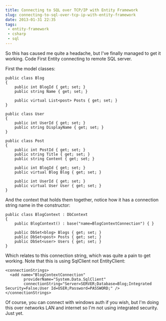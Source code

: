 ---title: Connecting to SQL over TCP/IP with Entity Frameworkslug: connecting-to-sql-over-tcp-ip-with-entity-frameworkdate: 2013-01-31 22:35tags: - entity-framework - csharp - sql---So this has caused me quite a headache, but I've finally managed to get it working. Code First Entity connecting to remote SQL server.

First the model classes:

    public class Blog
    {
        public int BlogId { get; set; }
        public string Name { get; set; }

        public virtual List<post> Posts { get; set; }
    }

    public class User
    {
        public int UserId { get; set; }
        public string DisplayName { get; set; }
    }

    public class Post
    {
        public int PostId { get; set; }
        public string Title { get; set; }
        public string Content { get; set; }

        public int BlogId { get; set; }
        public virtual Blog Blog { get; set; }

        public int UserId { get; set; }
        public virtual User User { get; set; }
    }

And the context that holds them together, notice how it has a connection string name in the constructor:

    public class BlogContext : DbContext
    {
        public BlogContext() : base("name=BlogContextConnection") { }

        public DbSet<blog> Blogs { get; set; }
        public DbSet<post> Posts { get; set; }
        public DbSet<user> Users { get; set; }
    }

Which relates to this connection string, which was quite a pain to get working. Note that this is using SqlClient not EntityClient:

    <connectionStrings>
      <add name="BlogContextConnection"
            providerName="System.Data.SqlClient"
            connectionString="Server=SERVER;Database=Blog;Integrated Security=False;User Id=USER;Password=PASSWORD;" />
    </connectionStrings>

Of course, you can connect with windows auth if you wish, but I'm doing this over networks LAN and internet so I'm not using integrated security. Just yet.
